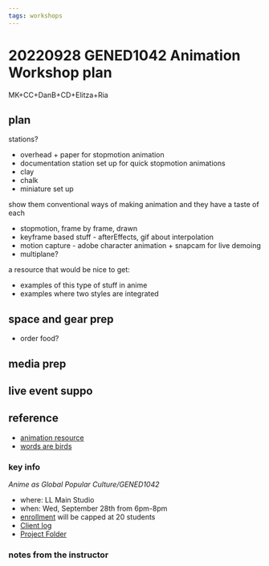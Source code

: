 ```yaml
---
tags: workshops
---
```

# 20220928 GENED1042 Animation Workshop plan
MK+CC+DanB+CD+Elitza+Ria
## plan
stations?
* overhead + paper for stopmotion animation
* documentation station set up  for quick stopmotion animations
* clay
* chalk
* miniature set up

show them conventional ways of making animation and they have a taste of each
* stopmotion, frame by frame, drawn
* keyframe based stuff - afterEffects, gif about interpolation
* motion capture - adobe character animation + snapcam for live demoing
* multiplane?

a resource that would be nice to get:
* examples of this type of stuff in anime
* examples where two styles are integrated

## space and gear prep
* order food?
## media prep
## live event suppo
## reference
* [animation resource](https://resources.learninglab.xyz/simple/projects/gened1042/animation-workshop)
* [words are birds](https://vimeo.com/387274000)
### key info
*Anime as Global Popular Culture/GENED1042*
* where: LL Main Studio
* when: Wed, September 28th from 6pm-8pm
* [enrollment](https://docs.google.com/spreadsheets/d/1osNjuhgWOByF3JY4nUyhjSSCG3SRYrf0j-160fBFmJM/edit#gid=0) will be capped at 20 students
* [Client log](https://docs.google.com/document/d/16dC3ZDGBk_Fn2uK59QEzgppa182HuIbbKuVVLqq3Oow/edit#)
* [Project Folder](https://drive.google.com/drive/folders/1tYMBWoAdOpb0mPbK5Kk8xnypzXyNzDBa)

### notes from the instructor

